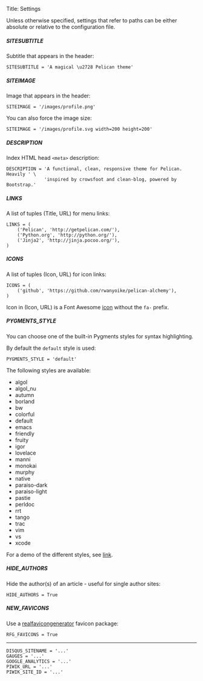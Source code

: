 Title: Settings

Unless otherwise specified, settings that refer to paths can be either absolute or relative to the configuration file.

##### SITESUBTITLE

Subtitle that appears in the header:

    SITESUBTITLE = 'A magical \u2728 Pelican theme'

##### SITEIMAGE

Image that appears in the header:

    SITEIMAGE = '/images/profile.png'

You can also force the image size:

    SITEIMAGE = '/images/profile.svg width=200 height=200'

##### DESCRIPTION

Index HTML head `<meta>` description:

    DESCRIPTION = 'A functional, clean, responsive theme for Pelican. Heavily ' \
                  'inspired by crowsfoot and clean-blog, powered by Bootstrap.'

##### LINKS

A list of tuples (Title, URL) for menu links:

    LINKS = (
        ('Pelican', 'http://getpelican.com/'),
        ('Python.org', 'http://python.org/'),
        ('Jinja2', 'http://jinja.pocoo.org/'),
    )

##### ICONS

A list of tuples (Icon, URL) for icon links:

    ICONS = (
        ('github', 'https://github.com/rwanyoike/pelican-alchemy'),
    )

Icon in (Icon, URL) is a Font Awesome [icon](http://fontawesome.io/icons/) without the `fa-` prefix.

##### PYGMENTS_STYLE

You can choose one of the built-in Pygments styles for syntax highlighting.

By default the `default` style is used:

    PYGMENTS_STYLE = 'default'

The following styles are available:

- algol
- algol_nu
- autumn
- borland
- bw
- colorful
- default
- emacs
- friendly
- fruity
- igor
- lovelace
- manni
- monokai
- murphy
- native
- paraiso-dark
- paraiso-light
- pastie
- perldoc
- rrt
- tango
- trac
- vim
- vs
- xcode

For a demo of the different styles, see [link](http://pygments.org/demo/).

##### HIDE_AUTHORS

Hide the author(s) of an article - useful for single author sites:

    HIDE_AUTHORS = True

##### NEW_FAVICONS

Use a [realfavicongenerator](https://realfavicongenerator.net/blog/new-favicon-package-less-is-more/) favicon package:

    RFG_FAVICONS = True

---

    DISQUS_SITENAME = '...'
    GAUGES = '...'
    GOOGLE_ANALYTICS = '...'
    PIWIK_URL = '...'
    PIWIK_SITE_ID = '...'

